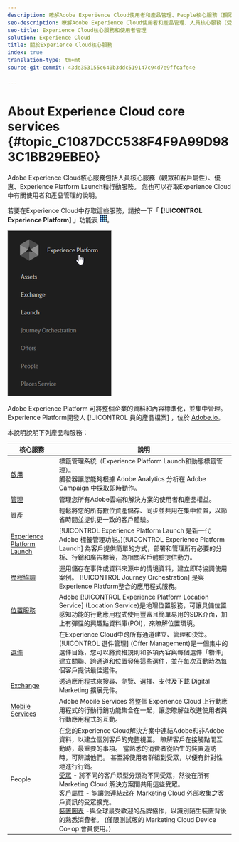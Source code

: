 ```yaml
---
description: 瞭解Adobe Experience Cloud使用者和產品管理、People核心服務（觀眾和客戶屬性）、Journey Orchestration、Offers、Places、45 Experience Platform Launch和Mobile Services。
seo-description: 瞭解Adobe Experience Cloud使用者和產品管理、人員核心服務（受眾和客戶屬性）、優惠、Experience Platform Launch和行動服務。
seo-title: Experience Cloud核心服務和使用者管理
solution: Experience Cloud
title: 關於Experience Cloud核心服務
index: true
translation-type: tm+mt
source-git-commit: 43de353155c640b3ddc519147c94d7e9ffcafe4e

---
```



# About Experience Cloud core services {#topic_C1087DCC538F4F9A99D983C1BB29EBE0}

Adobe Experience Cloud核心服務包括人員核心服務（觀眾和客戶屬性）、優惠、Experience Platform Launch和行動服務。 您也可以存取Experience Cloud中有關使用者和產品管理的說明。

若要在Experience Cloud中存取這些服務，請按一下「 **[!UICONTROL Experience Platform]** 」功能表 ![](assets/menu-icon.png)。

![](assets/platform-core-services.png)

Adobe Experience Platform 可將整個企業的資料和內容標準化，並集中管理。Experience Platform開發人 [!UICONTROL 員的產品檔案] ，位於 [Adobe.io](https://www.adobe.io/apis/experienceplatform/home/services.html)。

本說明說明下列產品和服務：

| 核心服務 | 說明 |
|--- |--- |
| [啟用](activation/activation.md) | 標籤管理系統（Experience Platform Launch和動態標籤管理）。<br>觸發器讓您能夠根據 Adobe Analytics 分析在 Adobe Campaign 中採取即時動作。 |
| [管理](admin-getting-started/admin-getting-started.md) | 管理您所有Adobe雲端和解決方案的使用者和產品權益。 |
| [資產](experience-cloud-assets/experience-cloud-assets.md) | 輕鬆將您的所有數位資產儲存、同步並共用在集中位置，以節省時間並提供更一致的客戶體驗。 |
| [Experience Platform Launch](https://docs.adobe.com/content/help/en/launch/using/overview.html) | [!UICONTROL Experience Platform Launch 是新一代 Adobe 標籤管理功能。][!UICONTROL Experience Platform Launch] 為客戶提供簡單的方式，部署和管理所有必要的分析、行銷和廣告標籤，為相關客戶體驗提供動力。 |
| [歷程協調](https://docs.adobe.com/content/help/en/journeys/using/journey-orchestration-home.html) | 運用儲存在事件或資料來源中的情境資料，建立即時協調使用案例。 [!UICONTROL Journey Orchestration] 是與Experience Platform整合的應用程式服務。 |
| [位置服務](https://docs.adobe.com/content/help/en/places/using/home.html) | Adobe [!UICONTROL Experience Platform Location Service] (Location Service)是地理位置服務，可讓具備位置感知功能的行動應用程式使用豐富且簡單易用的SDK介面，加上有彈性的興趣點資料庫(POI)，來瞭解位置環境。 |
| [選件](offer-management/getting-started.md) | 在Experience Cloud中跨所有通道建立、管理和決策。 [!UICONTROL 選件管理] (Offer Management)是一個集中的選件目錄，您可以將資格規則和多項內容與每個選件「物件」建立關聯、跨通道和位置發佈這些選件，並在每次互動時為每個客戶提供最佳選件。 |
| [Exchange](exchange.md) | 透過應用程式來搜尋、瀏覽、選擇、支付及下載 Digital Marketing 擴展元件。 |
| [Mobile Services](https://docs.adobe.com/content/help/en/mobile-services/using/home.html) | Adobe Mobile Services 將整個 Experience Cloud 上行動應用程式的行動行銷功能集合在一起，讓您瞭解並改進使用者與行動應用程式的互動。 |
| People | 在您的Experience Cloud解決方案中連結Adobe和非Adobe資料，以建立個別客戶的完整視圖。 瞭解客戶在接觸點間互動時，最重要的事項。 當熟悉的消費者從陌生的裝置造訪時，可辨識他們。 甚至將使用者群組到受眾，以便有針對性地進行行銷。<br>[受眾](audience-library/audience-library.md) - 將不同的客戶類型分類為不同受眾，然後在所有 Marketing Cloud 解決方案間共用這些受眾。<br>[客戶屬性](attributes/attributes.md) - 能讓您連結起在 Marketing Cloud 外部收集之客戶資訊的受眾擴充。<br>[裝置圖表](https://landing.adobe.com/en/na/events/summit/275658-summit-co-op.html) -與全球最受歡迎的品牌協作，以識別陌生裝置背後的熟悉消費者。 (僅限測試版的 Marketing Cloud Device Co-op 會員使用。) |
